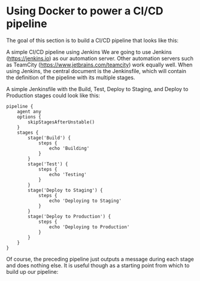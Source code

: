 # Using Docker to power a CI/CD pipeline
The goal of this section is to build a CI/CD pipeline that looks like this:



A simple CI/CD pipeline using Jenkins
We are going to use Jenkins (https://jenkins.io) as our automation server. Other automation servers such as TeamCity (https://www.jetbrains.com/teamcity) work equally well. When using Jenkins, the central document is the Jenkinsfile, which will contain the definition of the pipeline with its multiple stages.

A simple Jenkinsfile with the Build, Test, Deploy to Staging, and Deploy to Production stages could look like this:

```
pipeline {
    agent any
    options {
        skipStagesAfterUnstable()
    }
    stages {
        stage('Build') {
            steps {
                echo 'Building'
            }
        }
        stage('Test') {
            steps {
                echo 'Testing'
            }
        }
        stage('Deploy to Staging') {
            steps {
                echo 'Deploying to Staging'
            }
        }
        stage('Deploy to Production') {
            steps {
                echo 'Deploying to Production'
            }
        }
    }
}
```
Of course, the preceding pipeline just outputs a message during each stage and does nothing else. It is useful though as a starting point from which to build up our pipeline:
